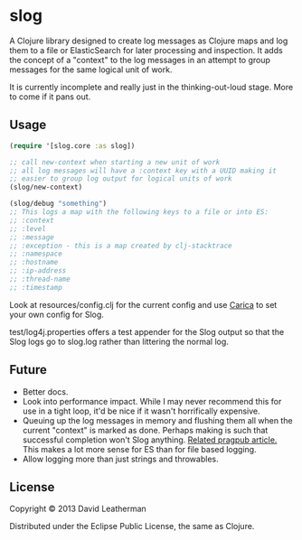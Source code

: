 # slog

A Clojure library designed to create log messages as Clojure maps and
log them to a file or ElasticSearch for later processing and
inspection. It adds the concept of a "context" to the log messages in
an attempt to group messages for the same logical unit of work.

It is currently incomplete and really just in the thinking-out-loud
stage.  More to come if it pans out.

## Usage

```clojure
(require '[slog.core :as slog])

;; call new-context when starting a new unit of work
;; all log messages will have a :context key with a UUID making it
;; easier to group log output for logical units of work
(slog/new-context)

(slog/debug "something")
;; This logs a map with the following keys to a file or into ES:
;; :context
;; :level
;; :message
;; :exception - this is a map created by clj-stacktrace
;; :namespace
;; :hostname
;; :ip-address
;; :thread-name
;; :timestamp

```

Look at resources/config.clj for the current config and use [Carica](https://github.com/sonian/carica) to
set your own config for Slog.

test/log4j.properties offers a test appender for the Slog output so
that the Slog logs go to slog.log rather than littering the normal
log.

## Future

- Better docs.
- Look into performance impact.  While I may never recommend this for
  use in a tight loop, it'd be nice if it wasn't horrifically expensive.
- Queuing up the log messages in memory and flushing them all when the
  current "context" is marked as done.  Perhaps making is such that
  successful completion won't Slog anything. [Related pragpub article.](http://pragprog.com/magazines/2011-12/justintime-logging) This makes a lot more sense for ES than for file based logging.
- Allow logging more than just strings and throwables.

## License

Copyright © 2013 David Leatherman

Distributed under the Eclipse Public License, the same as Clojure.
